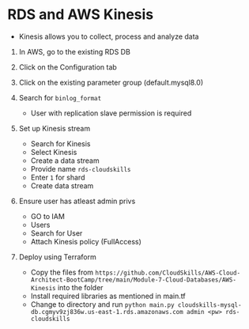 # RDS and AWS Kinesis

- Kinesis allows you to collect, process and analyze data

1. In AWS, go to the existing RDS DB
2. Click on the Configuration tab
3. Click on the existing parameter group (default.mysql8.0)
4. Search for `binlog_format`
    - User with replication slave permission is required

5. Set up Kinesis stream
    - Search for Kinesis
    - Select Kinesis
    - Create a data stream
    - Provide name `rds-cloudskills`
    - Enter `1` for shard
    - Create data stream

6. Ensure user has atleast admin privs
    - GO to IAM
    - Users
    - Search for User
    - Attach Kinesis policy (FullAccess)

7. Deploy using Terraform
    - Copy the files from `https://github.com/CloudSkills/AWS-Cloud-Architect-BootCamp/tree/main/Module-7-Cloud-Databases/AWS-Kinesis` into the folder
    - Install required libraries as mentioned in main.tf
    - Change to directory and run `python main.py cloudskills-mysql-db.cgmyv9zj836w.us-east-1.rds.amazonaws.com admin <pw> rds-cloudskills`